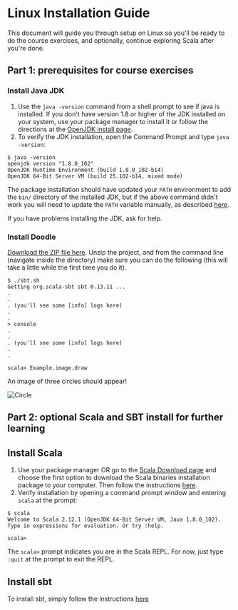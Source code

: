 # Linux Installation Guide

This document will guide you through setup on Linux so you'll be ready to do the course exercises, and optionally, continue exploring Scala after you're done.

## Part 1: prerequisites for course exercises

### Install Java JDK

1. Use the `java -version` command from a shell prompt to see if java is installed. If you don't have version 1.8 or higher of the JDK installed on your system, use your package manager to install it or follow the directions at the [OpenJDK install page](http://openjdk.java.net/install/). 
2. To verify the JDK installation, open the Command Prompt and type `java -version`:

```
$ java -version
openjdk version "1.8.0_102"
OpenJDK Runtime Environment (build 1.8.0_102-b14)
OpenJDK 64-Bit Server VM (build 25.102-b14, mixed mode)
```
The package installation should have updated your `PATH` environment to add the `bin/` directory of the installed JDK, but if the above command didn't work you will need to update the `PATH` variable manually, as described [here](http://www.java.com/en/download/help/path.xml).

If you have problems installing the JDK, ask for help.

### Install Doodle

[Download the ZIP file here](https://github.com/scalabridge/doodle/archive/master.zip). Unzip the project, and from the command line (navigate inside the directory) make sure you can do the following (this will take a little while the first time you do it).

```
$ ./sbt.sh
Getting org.scala-sbt sbt 0.13.11 ...
.
.
. (you'll see some [info] logs here)
.
.
> console
.
.
. (you'll see some [info] logs here)
.
.

scala> Example.image.draw
```

An image of three circles should appear!

![Circle](https://github.com/scalabridge/curriculum/blob/master/setup/img/example-circles.png?raw=true)

## Part 2: optional Scala and SBT install for further learning

## Install Scala
1. Use your package manager OR go to the [Scala Download page](http://www.scala-lang.org/download/) and choose the first option to download the Scala binaries installation package to your computer. Then follow the instructions [here](http://www.scala-lang.org/download/install.html).
2. Verify installation by opening a command prompt window and entering `scala` at the prompt:

```
$ scala
Welcome to Scala 2.12.1 (OpenJDK 64-Bit Server VM, Java 1.8.0_102).
Type in expressions for evaluation. Or try :help.

scala> 
```
The `scala>` prompt indicates you are in the Scala REPL. For now, just type `:quit` at the prompt to exit the REPL.

## Install sbt

To install sbt, simply follow the instructions [here](http://www.scala-sbt.org/release/docs/Installing-sbt-on-Linux.html)
